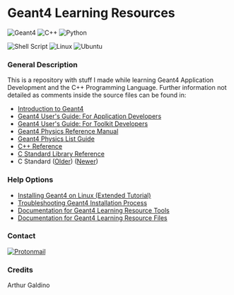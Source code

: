 # Geant4 Learning Resources
![Geant4](https://custom-icon-badges.herokuapp.com/badge/-Geant4-lightgrey?logo=g4logo)
![C++](https://img.shields.io/badge/c++-%2300599C.svg?style=for-the-badge&logo=c%2B%2B&logoColor=white&style=flat)
![Python](https://img.shields.io/badge/python-3670A0?style=for-the-badge&logo=python&logoColor=ffdd54&style=flat)

![Shell Script](https://img.shields.io/badge/shell_script-%23121011.svg?style=for-the-badge&logo=gnu-bash&logoColor=white&style=flat)
![Linux](https://img.shields.io/badge/Linux-FCC624?style=for-the-badge&logo=linux&logoColor=black&style=flat)
![Ubuntu](https://img.shields.io/badge/Ubuntu-E95420?style=for-the-badge&logo=ubuntu&logoColor=white&style=flat)

### General Description
This is a repository with stuff I made while learning Geant4 Application Development and the C++ Programming Language. Further information not detailed as comments inside the source files can be found in:
 - [Introduction to Geant4](https://geant4-userdoc.web.cern.ch/UsersGuides/IntroductionToGeant4/html/index.html)
 - [Geant4 User's Guide: For Application Developers](https://geant4-userdoc.web.cern.ch/UsersGuides/ForApplicationDeveloper/html/index.html)
 - [Geant4 User's Guide: For Toolkit Developers](https://geant4-userdoc.web.cern.ch/UsersGuides/ForToolkitDeveloper/html/index.html)
 - [Geant4 Physics Reference Manual](https://geant4-userdoc.web.cern.ch/UsersGuides/PhysicsReferenceManual/html/index.html)
 - [Geant4 Physics List Guide](https://geant4-userdoc.web.cern.ch/UsersGuides/PhysicsListGuide/html/index.html)
 - [C++ Reference](https://en.cppreference.com/w/)
 - [C Standard Library Reference](https://en.cppreference.com/w/c/header)
 - C Standard ([Older](https://www.open-std.org/jtc1/sc22/wg14/www/docs/n1124.pdf)) ([Newer](https://www.iso.org/standard/74528.html))

### Help Options
 - [Installing Geant4 on Linux (Extended Tutorial)](https://araujoarthur.github.io/geant4-learning-resources/guideinstall)
 - [Troubleshooting Geant4 Installation Process](https://araujoarthur.github.io/geant4-learning-resources/troubleshooting)
 - [Documentation for Geant4 Learning Resource Tools](https://araujoarthur.github.io/geant4-learning-resources/helptools)
 - [Documentation for Geant4 Learning Resource Files](https://araujoarthur.github.io/geant4-learning-resources/helpfiles)

### Contact
[![Protonmail](https://img.shields.io/badge/ProtonMail-8B89CC?style=for-the-badge&logo=protonmail&logoColor=white&style=flat)](mailto:arthur.galdino@proton.me)<br>

### Credits
Arthur Galdino
